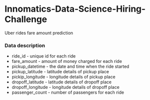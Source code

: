 # Innomatics-Data-Science-Hiring-Challenge
Uber rides fare amount prediction

### Data description

* ride_id - unique id for each ride
* fare_amount - amount of money charged for each ride
* pickup_datetime - the date and time when the ride started
* pickup_latitude - latitude details of pickup place
* pickip_longitude - longitude details of pickup place
* dropoff_latitude - latitude details of dropoff place
* dropoff_longitude - longitude details of dropoff place
* passenger_count - number of passengers for each ride
